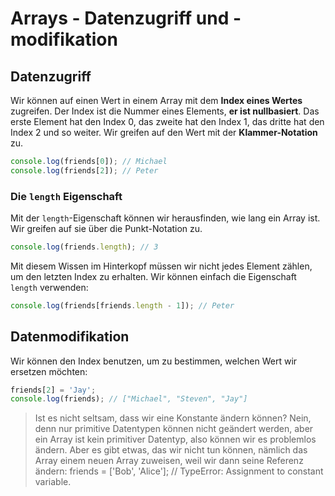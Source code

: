 # Arrays - Datenzugriff und -modifikation

<show-structure depth="2" />

## Datenzugriff

Wir können auf einen Wert in einem Array mit dem **Index eines Wertes** zugreifen. Der Index ist die Nummer eines Elements, **er ist nullbasiert**.
Das erste Element hat den Index 0, das zweite hat den Index 1, das dritte hat den Index 2 und so weiter. Wir greifen auf den Wert mit der
**Klammer-Notation** zu.

````Javascript
console.log(friends[0]); // Michael
console.log(friends[2]); // Peter
````

### Die `length` Eigenschaft

Mit der `length`-Eigenschaft können wir herausfinden, wie lang ein Array ist. Wir greifen auf sie über die Punkt-Notation zu.

```JavaScript
console.log(friends.length); // 3
```

Mit diesem Wissen im Hinterkopf müssen wir nicht jedes Element zählen, um den letzten Index zu erhalten. Wir können einfach die Eigenschaft `length`
verwenden:

````Javascript
console.log(friends[friends.length - 1]); // Peter
````

## Datenmodifikation

Wir können den Index benutzen, um zu bestimmen, welchen Wert wir ersetzen möchten:

````Javascript
friends[2] = 'Jay';
console.log(friends); // ["Michael", "Steven", "Jay"]
````

> Ist es nicht seltsam, dass wir eine Konstante ändern können? Nein, denn nur primitive Datentypen können nicht geändert werden, aber ein Array ist
> kein
> primitiver Datentyp, also können wir es problemlos ändern.
> Aber es gibt etwas, das wir nicht tun können, nämlich das Array einem neuen Array zuweisen, weil wir dann seine Referenz ändern:
> <code-block lang="javascript">
>   friends = ['Bob', 'Alice']; // TypeError: Assignment to constant variable.
> </code-block>